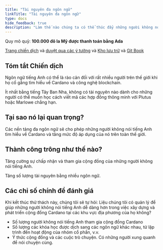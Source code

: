 ```yaml
---
title: "Tài nguyên đa ngôn ngữ"
linkTitle: "Tài nguyên đa ngôn ngữ"
type: docs
hide_feedback: true
description: "Làm thế nào chúng ta có thể thúc đẩy những người không nói tiếng Anh học hỏi và phát triển hệ sinh thái Cardano trong 3-6 tháng tới?"
---
```


Quy mô quỹ: **100.000 đô la Mỹ được thanh toán bằng Ada**

[Trang chiến dịch](https://cardano.ideascale.com/a/campaign-home/26252) và [duyệt qua các ý tưởng](https://cardano.ideascale.com/a/ideas/top/campaign-filter/byids/campaigns/26252/stage/unspecified) và [Kho lưu trữ](https://github.com/Catalyst-Challenges/F7-Multilingual-resources) và [Git Book](https://quality-assurance-dao.gitbook.io/catalyst-fund-7-challenges/fund-7/multilingual-resources)

## Tóm tắt Chiến dịch

Ngôn ngữ tiếng Anh có thể là rào cản đối với rất nhiều người trên thế giới khi họ cố gắng tìm hiểu về Cardano và công nghệ blockchain.

Ít nhất bằng tiếng Tây Ban Nha, không có tài nguyên nào dành cho những người có thể muốn học cách viết mã các hợp đồng thông minh với Plutus hoặc Marlowe chẳng hạn.

## Tại sao nó lại quan trọng?

Các nền tảng đa ngôn ngữ sẽ cho phép những người không nói tiếng Anh tìm hiểu về Cardano và tăng mức độ áp dụng của nó trên toàn thế giới.

## Thành công trông như thế nào?

Tăng cường sự chấp nhận và tham gia cộng đồng của những người không nói tiếng Anh.

Tăng số lượng tài nguyên bằng nhiều ngôn ngữ.

## Các chỉ số chính để đánh giá

Khi kết thúc thử thách này, chúng tôi sẽ tự hỏi: Liệu chúng tôi có quản lý để giúp những người không nói tiếng Anh dễ dàng hơn trong việc xây dựng và phát triển cộng đồng Cardano tại các khu vực địa phương của họ không?

- Số lượng người không nói tiếng Anh tham gia cộng đồng Cardano
- Số lượng các khóa học được dịch sang các ngôn ngữ khác nhau, từ lập trình đến hoạt động của nhóm cổ phần, v.v.
- Ý thức cộng đồng và các cuộc trò chuyện. Có những người xung quanh để nói chuyện cùng.
